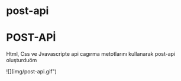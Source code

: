# post-api
<h1>POST-APİ</h1>
<p>Html, Css ve Jvavascripte api cagırma metotlarını kullanarak post-api oluşturduöm</p>
![](img/post-api.gif")